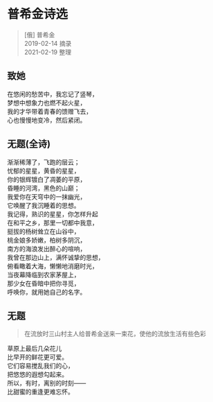 # 普希金诗选
> [俄] 普希金  
> 2019-02-14 摘录  
> 2021-02-19 整理

## 致她

在悠闲的愁苦中，我忘记了竖琴，  
梦想中想象力也燃不起火星，  
我的才华带着青春的馈赠飞去，  
心也慢慢地变冷，然后紧闭。

## 无题(全诗)

渐渐稀薄了，飞跑的层云；  
忧郁的星星，黄昏的星星，  
你的银辉镀白了凋萎的平原，  
昏睡的河湾，黑色的山巅；  
我爱你在天穹中的一抹幽光，  
它唤醒了我沉睡着的思想。  
我记得，熟识的星星，你怎样升起  
在和平之乡，那里一切都中我意，  
挺拔的杨树耸立在山谷中，  
桃金娘多娇嫩，柏树多阴沉，  
南方的海浪发出醉心的喧响，  
我曾在那边山上，满怀诚挚的思想，  
俯看瞰着大海，懒懒地消磨时光，  
当夜幕降临到农家茅屋上，  
那少女在昏暗中把你寻觅，  
呼唤你，就用她自己的名字。

## 无题
> 在流放时三山村主人给普希金送来一束花，使他的流放生活有些色彩

草原上最后几朵花儿  
比早开的鲜花更可爱。  
它们容易搅乱我们的心，  
把悠悠的遐想勾起来。  
所以，有时，离别的时刻——  
比甜蜜的重逢更难忘怀。
